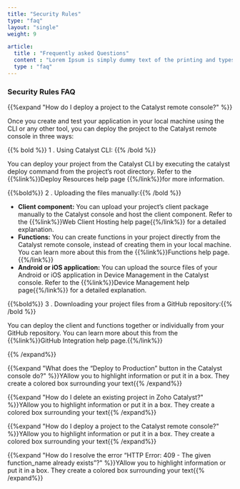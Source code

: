 ```yaml
---
title: "Security Rules"
type: "faq"
layout: "single"
weight: 9

article:
  title : "Frequently asked Questions"
  content : "Lorem Ipsum is simply dummy text of the printing and typesetting industry. <br> lorem Ipsum has been the industry’s standard dummy text"
  type : "faq"
---
```


### Security Rules FAQ

{{%expand "How do I deploy a project to the Catalyst remote console?" %}}

Once you create and test your application in your local machine using the CLI or any other tool, you can deploy the project to the Catalyst remote console in three ways:

{{% bold %}} 1 . Using Catalyst CLI: {{% /bold %}}

You can deploy your project from the Catalyst CLI by executing the catalyst deploy command from the project’s root directory. Refer to the {{%link%}}Deploy Resources help page {{%/link%}}for more information.

{{%bold%}} 2 . Uploading the files manually:{{% /bold %}}

* **Client component:** You can upload your project’s client package manually to the Catalyst console and host the client component. Refer to the {{%link%}}Web Client Hosting help page{{%/link%}} for a detailed explanation.
* **Functions:** You can create functions in your project directly from the Catalyst remote console, instead of creating them in your local machine. You can learn more about this from the {{%link%}}Functions help page.{{%/link%}}
* **Android or iOS application:** You can upload the source files of your Android or iOS application in Device Management in the Catalyst console. Refer to the {{%link%}}Device Management help page{{%/link%}} for a detailed explanation.

{{%bold%}} 3 . Downloading your project files from a GitHub repository:{{% /bold %}}

You can deploy the client and functions together or individually from your GitHub repository. You can learn more about this from the {{%link%}}GitHub Integration help page.{{%/link%}}

{{% /expand%}}

{{%expand "What does the “Deploy to Production” button in the Catalyst console do?" %}}YAllow you to highlight information or put it in a box. They create a colored box surrounding your text{{% /expand%}}

{{%expand "How do I delete an existing project in Zoho Catalyst?" %}}YAllow you to highlight information or put it in a box. They create a colored box surrounding your text{{% /expand%}}

{{%expand "How do I deploy a project to the Catalyst remote console?" %}}YAllow you to highlight information or put it in a box. They create a colored box surrounding your text{{% /expand%}}

{{%expand "How do I resolve the error “HTTP Error: 409 - The given function_name already exists”?" %}}YAllow you to highlight information or put it in a box. They create a colored box surrounding your text{{% /expand%}}

